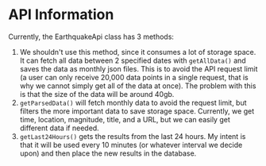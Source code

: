 # API Information

Currently, the EarthquakeApi class has 3 methods:
1. We shouldn't use this method, since it consumes a lot of storage space. It can fetch all data between 2 specified dates with `getAllData()` and saves the data as monthly json files. This is to avoid the API request limit (a user can only receive 20,000 data points in a single request, that is why we cannot simply get all of the data at once). The problem with this is that the size of the data will be around 40gb.
1. `getParsedData()` will fetch monthly data to avoid the request limit, but filters the more important data to save storage space. Currently, we get time, location, magnitude, title, and a URL, but we can easily get different data if needed.
1. `getLast24Hours()` gets the results from the last 24 hours. My intent is that it will be used every 10 minutes (or whatever interval we decide upon) and then place the new results in the database.
